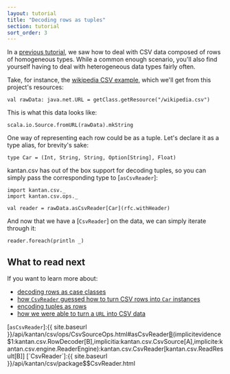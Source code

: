 ```yaml
---
layout: tutorial
title: "Decoding rows as tuples"
section: tutorial
sort_order: 3
---
```


In a [previous tutorial](rows_as_collections.html), we saw how to deal with CSV data composed of rows of homogeneous
types. While a common enough scenario, you'll also find yourself having to deal with heterogeneous data types fairly
often.

Take, for instance, the [wikipedia CSV example](https://en.wikipedia.org/wiki/Comma-separated_values#Example), which
we'll get from this project's resources:

```tut:silent
val rawData: java.net.URL = getClass.getResource("/wikipedia.csv")
```

This is what this data looks like:

```tut
scala.io.Source.fromURL(rawData).mkString
```

One way of representing each row could be as a tuple. Let's declare it as a type alias, for brevity's sake:

```tut:silent
type Car = (Int, String, String, Option[String], Float)
```

kantan.csv has out of the box support for decoding tuples, so you can simply pass the corresponding type to
[`asCsvReader`]:

```tut:silent
import kantan.csv._
import kantan.csv.ops._

val reader = rawData.asCsvReader[Car](rfc.withHeader)
```

And now that we have a [`CsvReader`] on the data, we can simply iterate through it:

```tut
reader.foreach(println _)
```

## What to read next
If you want to learn more about:

* [decoding rows as case classes](rows_as_case_classes.html)
* [how `CsvReader` guessed how to turn CSV rows into `Car` instances](rows_as_arbitrary_types.html)
* [encoding tuples as rows](collections_as_rows.html)
* [how we were able to turn a `URL` into CSV data](csv_sources.html)


[`asCsvReader`]:{{ site.baseurl }}/api/kantan/csv/ops/CsvSourceOps.html#asCsvReader[B](sep:Char,header:Boolean)(implicitevidence$1:kantan.csv.RowDecoder[B],implicitia:kantan.csv.CsvSource[A],implicite:kantan.csv.engine.ReaderEngine):kantan.csv.CsvReader[kantan.csv.ReadResult[B]]
[`CsvReader`]:{{ site.baseurl }}/api/kantan/csv/package$$CsvReader.html
